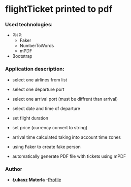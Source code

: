 # flightTicket printed to pdf
### Used technologies:

- PHP:
    - Faker 
    - NumberToWords
    - mPDF
- Bootstrap

### Application description:
 
- select one airlines from list 
- select one departure port 
- select one arrival port (must be diffrent than arrival)
- select date and time of departure
- set filght duration
- set price (currency convert to string)
- arrival time calculated taking into account time zones
- using Faker to create fake person

- automatically generate PDF file with tickets using mPDF

### Author

* **Łukasz Materla** -[Profile](https://github.com/lukaszmaterla)
